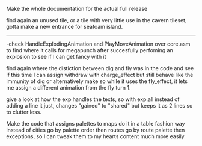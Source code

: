Make the whole documentation for the actual full release

find again an unused tile, or a tile with very little use in the cavern tileset, gotta make a new entrance for seafoam island.
_________________________________________________________________________

-check HandleExplodingAnimation and PlayMoveAnimation over core.asm to find where it calls for megapunch after succesfully perfoming an explosion to see if I can get fancy with it


find again where the distiction between dig and fly was in the code and see if this time I can assign withdraw with charge_effect but still behave like the immunity of dig
or alternatively make so while it uses the fly_effect, it lets me assign a different animation from the fly turn 1.


give a look at how the exp handles the texts, so with exp.all instead of adding a line it just, changes "gained" to "shared" but keeps it as 2 lines so to clutter less.


Make the code that assigns palettes to maps do it in a table fashion way instead of cities go by palette order then routes go by route palette then exceptions, so I can tweak them to my hearts content much more easily


